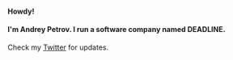 #### Howdy!

#### I'm Andrey Petrov. I run a software company named DEADLINE.

Check my [Twitter](https://twitter.com/andreythegeek) for updates.
